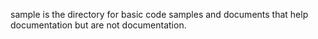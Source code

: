 sample is the directory for basic code samples and documents that help documentation but are not documentation.
